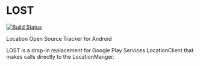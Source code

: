 # LOST

[![Build Status](https://travis-ci.org/mapzen/LOST.svg?branch=master)](https://travis-ci.org/mapzen/LOST)

Location Open Source Tracker for Android

LOST is a drop-in replacement for Google Play Services LocationClient that makes calls directly to the LocationManger.
